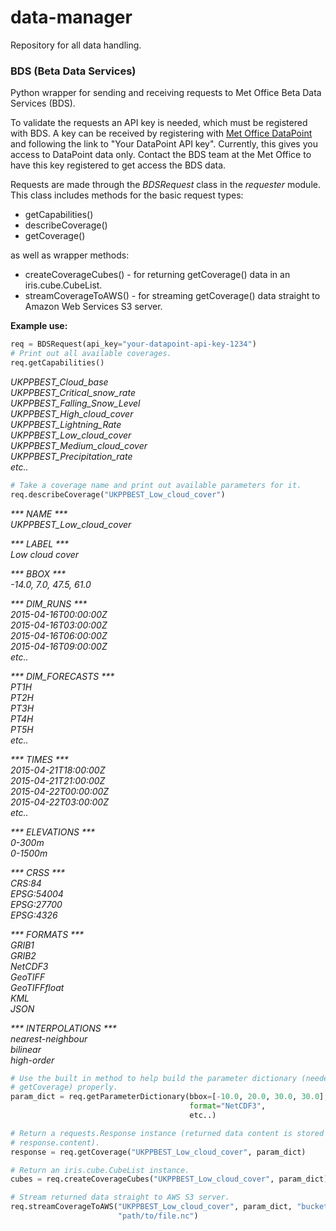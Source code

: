# data-manager

Repository for all data handling.

### BDS (Beta Data Services)
Python wrapper for sending and receiving requests to Met Office Beta Data
Services (BDS).

To validate the requests an API key is needed, which must be registered with
BDS. A key can be received by registering with
[Met Office DataPoint](www.metoffice.gov.uk/datapoint/) and following the
link to "Your DataPoint API key". Currently, this gives you access to DataPoint
data only. Contact the BDS team at the Met Office to have this key registered
to get access the BDS data.

Requests are made through the _BDSRequest_ class in the _requester_ module.
This class includes methods for the basic request types:

* getCapabilities()
* describeCoverage()
* getCoverage()

as well as wrapper methods:

* createCoverageCubes() - for returning getCoverage() data in an
iris.cube.CubeList.
* streamCoverageToAWS() - for streaming getCoverage() data straight to Amazon
Web Services S3 server.

**Example use:**

```python
req = BDSRequest(api_key="your-datapoint-api-key-1234")
# Print out all available coverages.
req.getCapabilities()
```

_UKPPBEST_Cloud_base  
UKPPBEST_Critical_snow_rate  
UKPPBEST_Falling_Snow_Level  
UKPPBEST_High_cloud_cover  
UKPPBEST_Lightning_Rate  
UKPPBEST_Low_cloud_cover  
UKPPBEST_Medium_cloud_cover  
UKPPBEST_Precipitation_rate  
etc.._

```python
# Take a coverage name and print out available parameters for it.
req.describeCoverage("UKPPBEST_Low_cloud_cover")
```

_*** NAME ***_  
_UKPPBEST_Low_cloud_cover_  

_*** LABEL ***_  
_Low cloud cover_  

_*** BBOX ***_  
_-14.0, 7.0, 47.5, 61.0_  

_*** DIM_RUNS ***_  
_2015-04-16T00:00:00Z_  
_2015-04-16T03:00:00Z_  
_2015-04-16T06:00:00Z_  
_2015-04-16T09:00:00Z_  
_etc.._  

_*** DIM_FORECASTS ***_  
_PT1H_  
_PT2H_  
_PT3H_  
_PT4H_  
_PT5H_  
_etc.._  

_*** TIMES ***_  
_2015-04-21T18:00:00Z_  
_2015-04-21T21:00:00Z_  
_2015-04-22T00:00:00Z_  
_2015-04-22T03:00:00Z_  
_etc.._  

_*** ELEVATIONS ***_  
_0-300m_  
_0-1500m_  

_*** CRSS ***_  
_CRS:84_  
_EPSG:54004_  
_EPSG:27700_  
_EPSG:4326_  

_*** FORMATS ***_  
_GRIB1_  
_GRIB2_  
_NetCDF3_  
_GeoTIFF_  
_GeoTIFFfloat_  
_KML_  
_JSON_  

_*** INTERPOLATIONS ***_  
_nearest-neighbour_  
_bilinear_  
_high-order_

```python
# Use the built in method to help build the parameter dictionary (needed for
# getCoverage) properly.
param_dict = req.getParameterDictionary(bbox=[-10.0, 20.0, 30.0, 30.0],
                                        format="NetCDF3",
                                        etc..)

# Return a requests.Response instance (returned data content is stored as
# response.content).
response = req.getCoverage("UKPPBEST_Low_cloud_cover", param_dict)

# Return an iris.cube.CubeList instance.
cubes = req.createCoverageCubes("UKPPBEST_Low_cloud_cover", param_dict)

# Stream returned data straight to AWS S3 server.
req.streamCoverageToAWS("UKPPBEST_Low_cloud_cover", param_dict, "bucket-name",
                        "path/to/file.nc")
```
